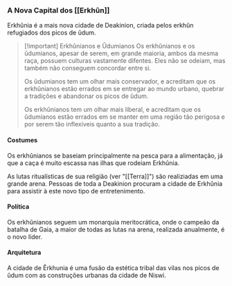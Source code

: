 ### A Nova Capital dos [[Erkhûn]]
Erkhûnia é a mais nova cidade de Deakinion, criada pelos erkhûn refugiados dos picos de ûdum.
> [!important] Erkhûnianos e Ûdumianos
> Os erkhûnianos e os ûdumianos, apesar de serem, em grande maioria, ambos da mesma raça, possuem culturas vastamente difentes. Eles não se odeiam, mas também não conseguem concordar entre si.
> 
> Os ûdumianos tem um olhar mais conservador, e acreditam que os erkhûnianos estão errados em se entregar ao mundo urbano, quebrar a tradições e abandonar os picos de ûdum.
> 
> Os erkhûnianos tem um olhar mais liberal, e acreditam que os ûdumianos estão errados em se manter em uma região tão perigosa e por serem tão inflexíveis quanto a sua tradição.
#### Costumes
Os erkhûnianos se baseiam principalmente na pesca para a alimentação, já que a caça é muito escassa nas ilhas que rodeiam Erkhûnia.

As lutas ritualísticas de sua religião (ver "[[Terra]]") são realiziadas em uma grande arena. Pessoas de toda a Deakinion procuram a cidade de Erkhûnia para assistir à este novo tipo de entretenimento.
#### Política
Os erkhûnianos seguem um monarquia meritocrática, onde o campeão da batalha de Gaia, a maior de todas as lutas na arena, realizada anualmente, é o novo líder.
#### Arquitetura
A cidade de Êrkhunia é uma fusão da estética tribal das vilas nos picos de ûdum com as construções urbanas da cidade de Niswi.